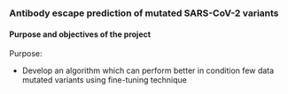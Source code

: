 ### Antibody escape prediction of mutated SARS-CoV-2 variants 
#### Purpose and objectives of the project
Purpose:
* Develop an algorithm which can perform better in condition few data mutated variants using fine-tuning technique
